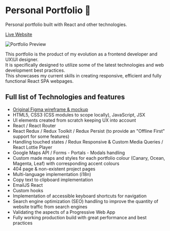 # Personal Portfolio 🦆
Personal portfolio built with React and other technologies.

[Live Website](https://fran.netlify.app/)


![Portfolio Preview](https://user-images.githubusercontent.com/64712227/134884152-c9b68740-8986-42de-bf20-cc81c598078a.gif)

This portfolio is the product of my evolution as a frontend developer and UX\UI designer.  
It is specifically designed to utilize some of the latest technologies and web development best practices.  
This showcases my current skills in creating responsive, efficient and fully functional React SPA webpages.

## Full list of Technologies and features
- [Original Figma wireframe & mockup](https://www.figma.com/file/Hnk0pvtp9GdPd8QCfoNQVd/Portfolio-Summer-2021?node-id=0%3A1)
- HTML5, CSS3 (CSS modules to scope locally), JavaScript, JSX
- UI elements created from scratch keeping UX into account
- React / React Router
- React Redux / Redux Toolkit / Redux Persist (to provide an "Offline First" support for some features)
- Handling touched states / Redux Responsive & Custom Media Queries / React Lottie Player
- Google Maps API / Forms - Portals - Modals handling
- Custom made maps and styles for each portfolio colour (Canary, Ocean, Magenta, Leaf) with corresponding accent colours
- 404 page & non-existent project pages
- Multi-language implementation (i18n)
- Copy text to clipboard implementation
- EmailJS React
- Custom hooks
- Implementation of accessible keyboard shortcuts for navigation
- Search engine optimization (SEO) handling to improve the quantity of website traffic from search engines
- Validating the aspects of a Progressive Web App
- Fully working production build with great performance and best practices
